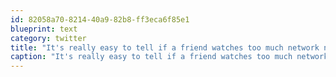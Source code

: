 ```yaml
---
id: 82058a70-8214-40a9-82b8-ff3eca6f85e1
blueprint: text
category: twitter
title: "It's really easy to tell if a friend watches too much network news by their reaction to you travelling to Central America"
caption: "It's really easy to tell if a friend watches too much network news by their reaction to you travelling to Central America"
---
```

